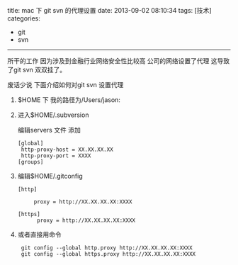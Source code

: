 title: mac 下 git svn 的代理设置
date: 2013-09-02 08:10:34
tags: [技术]
categories: 
- git
- svn
---
所干的工作 因为涉及到金融行业网络安全性比较高 公司的网络设置了代理 这导致了git svn 双双挂了。 
<!-- more -->
废话少说 下面介绍如何对git svn 设置代理

1. $HOME 下 我的路径为/Users/jason:

2. 进入$HOME/.subversion 

   编辑servers 文件 添加

	   [global]
	    http-proxy-host = XX.XX.XX.XX
	    http-proxy-port = XXXX
	   [groups]

3. 编辑$HOME/.gitconfig

	   [http]        

	        proxy = http://XX.XX.XX.XX:XXXX

	   [https]
	         proxy = http://XX.XX.XX.XX:XXXX

4. 或者直接用命令

		git config --global http.proxy http://XX.XX.XX.XX:XXXX
		git config --global https.proxy http://XX.XX.XX.XX:XXXX
